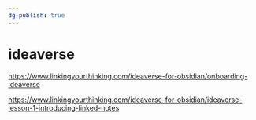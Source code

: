```yaml
---
dg-publish: true
---
```

# ideaverse

<https://www.linkingyourthinking.com/ideaverse-for-obsidian/onboarding-ideaverse>

<https://www.linkingyourthinking.com/ideaverse-for-obsidian/ideaverse-lesson-1-introducing-linked-notes>
